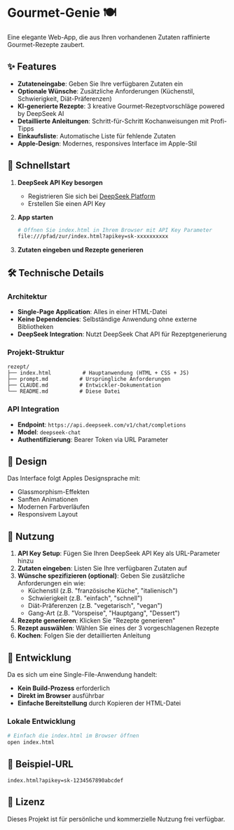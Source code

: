 # Gourmet-Genie 🍽️

Eine elegante Web-App, die aus Ihren vorhandenen Zutaten raffinierte Gourmet-Rezepte zaubert.

## ✨ Features

- **Zutateneingabe**: Geben Sie Ihre verfügbaren Zutaten ein
- **Optionale Wünsche**: Zusätzliche Anforderungen (Küchenstil, Schwierigkeit, Diät-Präferenzen)
- **KI-generierte Rezepte**: 3 kreative Gourmet-Rezeptvorschläge powered by DeepSeek AI
- **Detaillierte Anleitungen**: Schritt-für-Schritt Kochanweisungen mit Profi-Tipps
- **Einkaufsliste**: Automatische Liste für fehlende Zutaten
- **Apple-Design**: Modernes, responsives Interface im Apple-Stil

## 🚀 Schnellstart

1. **DeepSeek API Key besorgen**
   - Registrieren Sie sich bei [DeepSeek Platform](https://platform.deepseek.com)
   - Erstellen Sie einen API Key

2. **App starten**
   ```bash
   # Öffnen Sie index.html in Ihrem Browser mit API Key Parameter
   file:///pfad/zur/index.html?apikey=sk-xxxxxxxxxx
   ```

3. **Zutaten eingeben und Rezepte generieren**

## 🛠️ Technische Details

### Architektur
- **Single-Page Application**: Alles in einer HTML-Datei
- **Keine Dependencies**: Selbständige Anwendung ohne externe Bibliotheken
- **DeepSeek Integration**: Nutzt DeepSeek Chat API für Rezeptgenerierung

### Projekt-Struktur
```
rezept/
├── index.html          # Hauptanwendung (HTML + CSS + JS)
├── prompt.md          # Ursprüngliche Anforderungen
├── CLAUDE.md          # Entwickler-Dokumentation
└── README.md          # Diese Datei
```

### API Integration
- **Endpoint**: `https://api.deepseek.com/v1/chat/completions`
- **Model**: `deepseek-chat`
- **Authentifizierung**: Bearer Token via URL Parameter

## 🎨 Design

Das Interface folgt Apples Designsprache mit:
- Glassmorphism-Effekten
- Sanften Animationen
- Modernen Farbverläufen
- Responsivem Layout

## 📱 Nutzung

1. **API Key Setup**: Fügen Sie Ihren DeepSeek API Key als URL-Parameter hinzu
2. **Zutaten eingeben**: Listen Sie Ihre verfügbaren Zutaten auf
3. **Wünsche spezifizieren (optional)**: Geben Sie zusätzliche Anforderungen ein wie:
   - Küchenstil (z.B. "französische Küche", "italienisch")
   - Schwierigkeit (z.B. "einfach", "schnell")
   - Diät-Präferenzen (z.B. "vegetarisch", "vegan")
   - Gang-Art (z.B. "Vorspeise", "Hauptgang", "Dessert")
4. **Rezepte generieren**: Klicken Sie "Rezepte generieren"
5. **Rezept auswählen**: Wählen Sie eines der 3 vorgeschlagenen Rezepte
6. **Kochen**: Folgen Sie der detaillierten Anleitung

## 🔧 Entwicklung

Da es sich um eine Single-File-Anwendung handelt:
- **Kein Build-Prozess** erforderlich
- **Direkt im Browser** ausführbar
- **Einfache Bereitstellung** durch Kopieren der HTML-Datei

### Lokale Entwicklung
```bash
# Einfach die index.html im Browser öffnen
open index.html
```

## 🌟 Beispiel-URL
```
index.html?apikey=sk-1234567890abcdef
```

## 📄 Lizenz

Dieses Projekt ist für persönliche und kommerzielle Nutzung frei verfügbar.